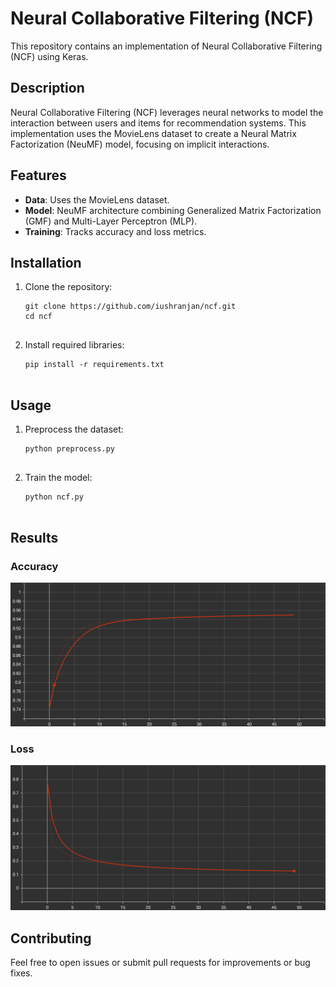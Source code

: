 <!DOCTYPE html>
<html lang="en">
<head>
    <meta charset="UTF-8">
    <meta name="viewport" content="width=device-width, initial-scale=1.0">
    <title>Neural Collaborative Filtering (NCF)</title>
</head>
<body>

<h1>Neural Collaborative Filtering (NCF)</h1>

<p>This repository contains an implementation of Neural Collaborative Filtering (NCF) using Keras.</p>

<h2>Description</h2>

<p>Neural Collaborative Filtering (NCF) leverages neural networks to model the interaction between users and items for recommendation systems. This implementation uses the MovieLens dataset to create a Neural Matrix Factorization (NeuMF) model, focusing on implicit interactions.</p>

<h2>Features</h2>
<ul>
    <li><strong>Data</strong>: Uses the MovieLens dataset.</li>
    <li><strong>Model</strong>: NeuMF architecture combining Generalized Matrix Factorization (GMF) and Multi-Layer Perceptron (MLP).</li>
    <li><strong>Training</strong>: Tracks accuracy and loss metrics.</li>
</ul>

<h2>Installation</h2>
<ol>
    <li>Clone the repository:
        <pre><code>git clone https://github.com/iushranjan/ncf.git
cd ncf
        </code></pre>
    </li>
    <li>Install required libraries:
        <pre><code>pip install -r requirements.txt
        </code></pre>
    </li>
</ol>

<h2>Usage</h2>
<ol>
    <li>Preprocess the dataset:
        <pre><code>python preprocess.py
        </code></pre>
    </li>
    <li>Train the model:
        <pre><code>python ncf.py
        </code></pre>
    </li>
</ol>

<h2>Results</h2>

<h3>Accuracy</h3>
<img src="accuracy.png" alt="Accuracy">

<h3>Loss</h3>
<img src="loss.png" alt="Loss">

<h2>Contributing</h2>

<p>Feel free to open issues or submit pull requests for improvements or bug fixes.</p>

</body>
</html>
